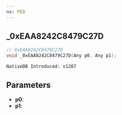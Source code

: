 ```yaml
---
ns: PED
---
```

## _0xEAA8242C8479C27D

```c
// 0xEAA8242C8479C27D
void _0xEAA8242C8479C27D(Any p0, Any p1);
```

```
NativeDB Introduced: v1207
```

## Parameters
* **p0**:
* **p1**:
